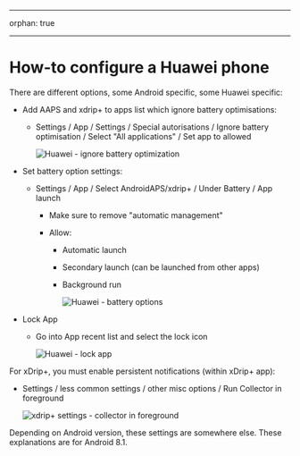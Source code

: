 * * *

orphan: true

* * *

# How-to configure a Huawei phone

There are different options, some Android specific, some Huawei specific:

* Add AAPS and xdrip+ to apps list which ignore battery optimisations:
  
  * Settings / App / Settings / Special autorisations / Ignore battery optimisation / Select "All applications" / Set app to allowed
    
    ![Huawei - ignore battery optimization](../images/Huawei_BatteryOptimization.png)

* Set battery option settings:
  
  * Settings / App / Select AndroidAPS/xdrip+ / Under Battery / App launch
    
    * Make sure to remove "automatic management"
    * Allow:
      
      * Automatic launch
      * Secondary launch (can be launched from other apps)
      * Background run
        
        ![Huawei - battery options](../images/Huawei_BatteryOptions.png)

* Lock App
  
  * Go into App recent list and select the lock icon
    
    ![Huawei - lock app](../images/Huawei_LockApp.png)

For xDrip+, you must enable persistent notifications (within xDrip+ app):

* Settings / less common settings / other misc options / Run Collector in foreground
  
  ![xdrip+ settings - collector in foreground](../images/xdrip_collector_foreground.png)

Depending on Android version, these settings are somewhere else. These explanations are for Android 8.1.